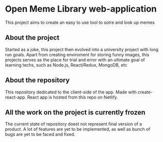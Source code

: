 # Open Meme Library web-application

This project aims to create an easy to use tool to sotre and look up memes

## About the project

Started as a joke, this project then evolved into a university project with long run goals. Apart from creating enviroment for storing funny images, this projects serves as the place for trial and error with an ultimate goal of learning techs, such as Node.js, React/Redux, MongoDB, etc

## About the repository

This repository dedicated to the client-side of the app. Made with create-react-app.
React app is hosted from this repo on Netlify.

## All the work on the project is currently frozen

The current state of repository doest not represent final version of a product. A lot of features are yet to be implemented, as well as bunch of bugs are yet to be faced and fixed.
